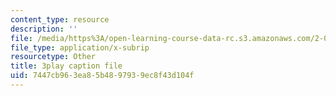 ```yaml
---
content_type: resource
description: ''
file: /media/https%3A/open-learning-course-data-rc.s3.amazonaws.com/2-003sc-engineering-dynamics-fall-2011/7447cb963ea85b4897939ec8f43d104f_qrbCpv3Sv34.vtt
file_type: application/x-subrip
resourcetype: Other
title: 3play caption file
uid: 7447cb96-3ea8-5b48-9793-9ec8f43d104f
---
```

